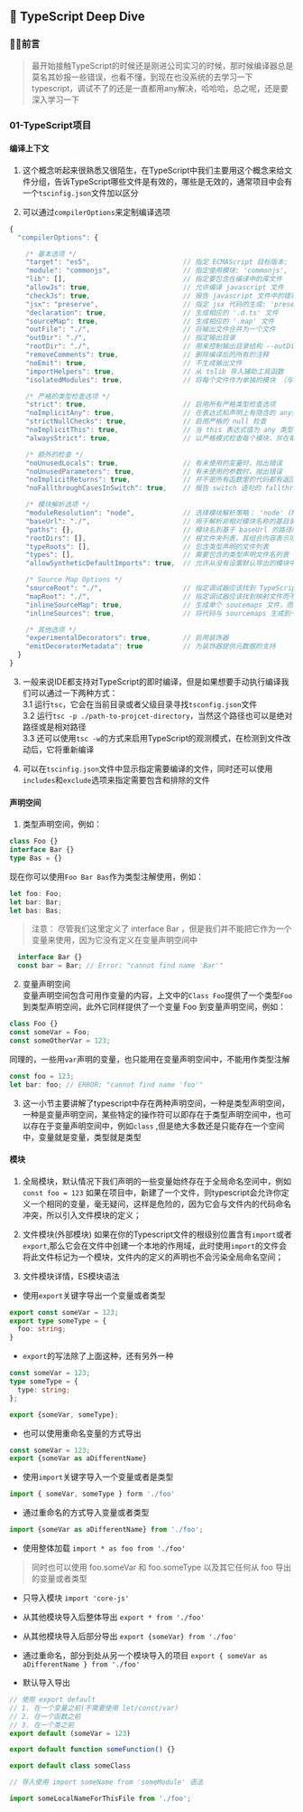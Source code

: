 ## 📘 TypeScript Deep Dive  

### 🐱‍🚀前言  
> 最开始接触TypeScript的时候还是刚进公司实习的时候，那时候编译器总是莫名其妙报一些错误，也看不懂，到现在也没系统的去学习一下typescript，调试不了的还是一直都用any解决，哈哈哈，总之呢，还是要深入学习一下  

### 01-TypeScript项目  
#### 编译上下文  
1. 这个概念听起来很熟悉又很陌生，在TypeScript中我们主要用这个概念来给文件分组，告诉TypeScript哪些文件是有效的，哪些是无效的，通常项目中会有一个``tscinfig.json``文件加以区分  

2. 可以通过``compilerOptions``来定制编译选项
```javascript
{
  "compilerOptions": {

    /* 基本选项 */
    "target": "es5",                       // 指定 ECMAScript 目标版本: 'ES3' (default), 'ES5', 'ES6'/'ES2015', 'ES2016', 'ES2017', or 'ESNEXT'
    "module": "commonjs",                  // 指定使用模块: 'commonjs', 'amd', 'system', 'umd' or 'es2015'
    "lib": [],                             // 指定要包含在编译中的库文件
    "allowJs": true,                       // 允许编译 javascript 文件
    "checkJs": true,                       // 报告 javascript 文件中的错误
    "jsx": "preserve",                     // 指定 jsx 代码的生成: 'preserve', 'react-native', or 'react'
    "declaration": true,                   // 生成相应的 '.d.ts' 文件
    "sourceMap": true,                     // 生成相应的 '.map' 文件
    "outFile": "./",                       // 将输出文件合并为一个文件
    "outDir": "./",                        // 指定输出目录
    "rootDir": "./",                       // 用来控制输出目录结构 --outDir.
    "removeComments": true,                // 删除编译后的所有的注释
    "noEmit": true,                        // 不生成输出文件
    "importHelpers": true,                 // 从 tslib 导入辅助工具函数
    "isolatedModules": true,               // 将每个文件作为单独的模块 （与 'ts.transpileModule' 类似）.

    /* 严格的类型检查选项 */
    "strict": true,                        // 启用所有严格类型检查选项
    "noImplicitAny": true,                 // 在表达式和声明上有隐含的 any类型时报错
    "strictNullChecks": true,              // 启用严格的 null 检查
    "noImplicitThis": true,                // 当 this 表达式值为 any 类型的时候，生成一个错误
    "alwaysStrict": true,                  // 以严格模式检查每个模块，并在每个文件里加入 'use strict'

    /* 额外的检查 */
    "noUnusedLocals": true,                // 有未使用的变量时，抛出错误
    "noUnusedParameters": true,            // 有未使用的参数时，抛出错误
    "noImplicitReturns": true,             // 并不是所有函数里的代码都有返回值时，抛出错误
    "noFallthroughCasesInSwitch": true,    // 报告 switch 语句的 fallthrough 错误。（即，不允许 switch 的 case 语句贯穿）

    /* 模块解析选项 */
    "moduleResolution": "node",            // 选择模块解析策略： 'node' (Node.js) or 'classic' (TypeScript pre-1.6)
    "baseUrl": "./",                       // 用于解析非相对模块名称的基目录
    "paths": {},                           // 模块名到基于 baseUrl 的路径映射的列表
    "rootDirs": [],                        // 根文件夹列表，其组合内容表示项目运行时的结构内容
    "typeRoots": [],                       // 包含类型声明的文件列表
    "types": [],                           // 需要包含的类型声明文件名列表
    "allowSyntheticDefaultImports": true,  // 允许从没有设置默认导出的模块中默认导入。

    /* Source Map Options */
    "sourceRoot": "./",                    // 指定调试器应该找到 TypeScript 文件而不是源文件的位置
    "mapRoot": "./",                       // 指定调试器应该找到映射文件而不是生成文件的位置
    "inlineSourceMap": true,               // 生成单个 soucemaps 文件，而不是将 sourcemaps 生成不同的文件
    "inlineSources": true,                 // 将代码与 sourcemaps 生成到一个文件中，要求同时设置了 --inlineSourceMap 或 --sourceMap 属性

    /* 其他选项 */
    "experimentalDecorators": true,        // 启用装饰器
    "emitDecoratorMetadata": true          // 为装饰器提供元数据的支持
  }
}
```  

3. 一般来说IDE都支持对TypeScript的即时编译，但是如果想要手动执行编译我们可以通过一下两种方式：  
  3.1 运行``tsc``，它会在当前目录或者父级目录寻找``tsconfig.json``文件  
  3.2 运行``tsc -p ./path-to-projcet-directory``，当然这个路径也可以是绝对路径或是相对路径  
  3.3 还可以使用``tsc -w``的方式来启用TypeScript的观测模式，在检测到文件改动后，它将重新编译  

4. 可以在``tscinfig.json``文件中显示指定需要编译的文件，同时还可以使用``includes``和``exclude``选项来指定需要包含和排除的文件  

#### 声明空间  
1. 类型声明空间，例如：
  ```typescript
  class Foo {}
  interface Bar {}
  type Bas = {}
  ```  
现在你可以使用``Foo Bar Bas``作为类型注解使用，例如：
  ```typescript
  let foo: Foo;
  let bar: Bar;
  let bas: Bas;
  ```
> 注意： 尽管我们这里定义了 interface Bar ，但是我们并不能把它作为一个变量来使用，因为它没有定义在变量声明空间中

```typescript
  interface Bar {}
  const bar = Bar; // Error: "cannot find name 'Bar'"
```  

2. 变量声明空间  
变量声明空间包含可用作变量的内容，上文中的``Class Foo``提供了一个类型``Foo``到类型声明空间，此外它同样提供了一个变量 Foo 到变量声明空间，例如：

```typescript
class Foo {}
const someVar = Foo;
const someOtherVar = 123;
```  

同理的，一些用``var``声明的变量，也只能用在变量声明空间中，不能用作类型注解
```typescript
const foo = 123;
let bar: foo; // ERROR: "cannot find name 'foo'"
```

3. 这一小节主要讲解了typescript中存在两种声明空间，一种是类型声明空间，一种是变量声明空间，某些特定的操作符可以即存在于类型声明空间中，也可以存在于变量声明空间中，例如``class`` ,但是绝大多数还是只能存在一个空间中，变量就是变量，类型就是类型  

#### 模块  
1. 全局模块，默认情况下我们声明的一些变量始终存在于全局命名空间中，例如``const foo = 123``  如果在项目中，新建了一个文件，则typescript会允许你定义一个相同的变量，毫无疑问，这样是危险的，因为它会与文件内的代码命名冲突，所以引入文件模块的定义；  

2. 文件模块(外部模块) 如果在你的Typescript文件的根级别位置含有``import``或者``export``,那么它会在文件中创建一个本地的作用域，此时使用``import``的文件会将此文件标记为一个模块，文件内的定义的声明也不会污染全局命名空间；  

3. 文件模块详情，ES模块语法
  - 使用``export``关键字导出一个变量或者类型
  ```typescript
  export const someVar = 123;
  export type someType = {
    foo: string;
  }
  ```
  - ``export``的写法除了上面这种，还有另外一种
  ```typescript
  const someVar = 123;
  type someType = {
    type: string;
  };

  export {someVar, someType};
  ```

  - 也可以使用重命名变量的方式导出
  ```typescript
  const someVar = 123;
  export {someVar as aDifferentName}
  ```

  - 使用``import``关键字导入一个变量或者是类型
  ```typescript
  import { someVar, someType } form './foo'
  ```

  - 通过重命名的方式导入变量或者类型
  ```typescript
  import {someVar as aDifferentName} from './foo';
  ```

  - 使用整体加载
  `` import * as foo from './foo' ``
  > 同时也可以使用 foo.someVar 和 foo.someType 以及其它任何从 foo 导出的变量或者类型

  - 只导入模块
  ``import 'core-js' ``

  - 从其他模块导入后整体导出
  `` export * from './foo' ``

  - 从其他模块导入后部分导出
  `` export {someVar} from './foo' ``

  - 通过重命名，部分到处从另一个模块导入的项目
  `` export { someVar as aDifferentName } from './foo' `` 

  - 默认导入导出
  ```typescript
  // 使用 export default
  // 1. 在一个变量之前(不需要使用 let/const/var)
  // 2. 在一个函数之前
  // 3. 在一个类之前
  export default (someVar = 123)
  
  export default function someFunction() {}

  export default class someClass
  ```

  ```typescript
  // 导入使用 import someName from 'someModule' 语法

  import someLocalNameForThisFile from './foo';
  ```

